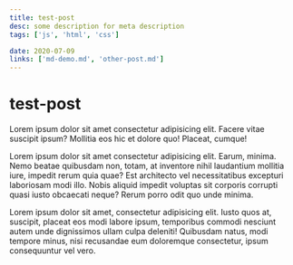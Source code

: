 ```yaml
---
title: test-post
desc: some description for meta description
tags: ['js', 'html', 'css']

date: 2020-07-09
links: ['md-demo.md', 'other-post.md']
---
```


# test-post

 Lorem ipsum dolor sit amet consectetur adipisicing elit. Facere vitae suscipit ipsum? Mollitia eos hic et dolore quo! Placeat, cumque!

Lorem ipsum dolor sit amet consectetur adipisicing elit. Earum, minima. Nemo beatae quibusdam non, totam, at inventore nihil laudantium mollitia iure, impedit rerum quia quae? Est architecto vel necessitatibus excepturi laboriosam modi illo. Nobis aliquid impedit voluptas sit corporis corrupti quasi iusto obcaecati neque? Rerum porro odit quo unde minima.

Lorem ipsum dolor sit amet, consectetur adipisicing elit. Iusto quos at, suscipit, placeat eos modi labore ipsum, temporibus commodi nesciunt autem unde dignissimos ullam culpa deleniti! Quibusdam natus, modi tempore minus, nisi recusandae eum doloremque consectetur, ipsum consequuntur vel vero.